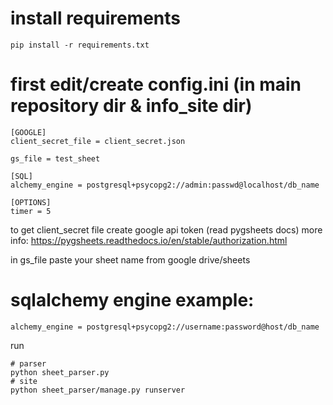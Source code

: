 # install requirements
```
pip install -r requirements.txt
```

# first edit/create config.ini (in main repository dir & info_site dir)
```
[GOOGLE]
client_secret_file = client_secret.json

gs_file = test_sheet

[SQL]
alchemy_engine = postgresql+psycopg2://admin:passwd@localhost/db_name

[OPTIONS]
timer = 5
```

to get client_secret file create google api token (read pygsheets docs)
more info: https://pygsheets.readthedocs.io/en/stable/authorization.html

in gs_file paste your sheet name from google drive/sheets
# sqlalchemy engine example:
```
alchemy_engine = postgresql+psycopg2://username:password@host/db_name
```

run
```
# parser
python sheet_parser.py
# site
python sheet_parser/manage.py runserver
```